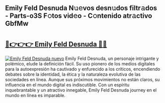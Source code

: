 ## Emily Feld Desnuda N𝚞𝚎vos desn𝚞dos filtr𝚊dos - Parts-o3S F𝚘tos vid𝚎o - C𝚘ntenido atr𝚊ctivo GbfMw

# <h2><a href="http://mb0u9ii.tromn.icu/?c=Emily+Feld+Desnuda">🔗👉👉👉 Emily Feld Desnuda 🔗🔗</a></h2>

[![Emily Feld Desnuda nuevo](https://i.imgur.com/pEAQMta.gif)](http://mb0u9ii.tromn.icu/?c=Emily+Feld+Desnuda)
Emily Feld Desnuda, un personaje intrigante y polémico, elude la definición fácil. Su uso pionero de los medios digitales para la autoexpresión ha cautivado y enfurecido a los críticos, encendiendo debates sobre la identidad, la ética y la naturaleza evolutiva de las sociedades en línea. Aunque sus próximos movimientos no están claros, su influencia en el mundo digital es indiscutible. Con un espíritu inquebrantable y un atractivo innegable, Emily Feld Desnuda journey en el mundo en línea es imparable.
